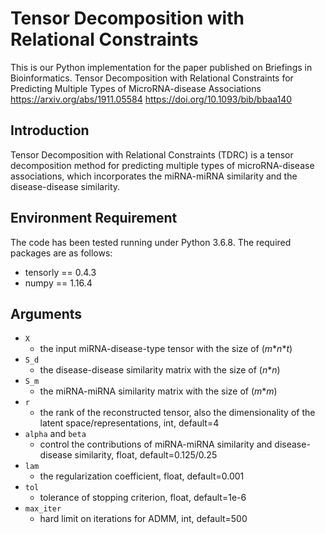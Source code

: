 # Tensor Decomposition with Relational Constraints
This is our Python implementation for the paper published on Briefings in Bioinformatics.
Tensor Decomposition with Relational Constraints for Predicting Multiple Types of MicroRNA-disease Associations
https://arxiv.org/abs/1911.05584 https://doi.org/10.1093/bib/bbaa140

## Introduction
Tensor Decomposition with Relational Constraints (TDRC) is a tensor decomposition method for predicting multiple types of microRNA-disease associations, which incorporates the miRNA-miRNA similarity and the disease-disease similarity.
## Environment Requirement
The code has been tested running under Python 3.6.8. The required packages are as follows:
   * tensorly == 0.4.3
   * numpy == 1.16.4
## Arguments
* `X`   
    + the input miRNA-disease-type tensor with the size of (_m_\*_n_\*_t_)
* `S_d`
    + the disease-disease similarity matrix with the size of (_n_\*_n_)
* `S_m`
    + the miRNA-miRNA similarity matrix with the size of (_m_\*_m_)
* `r`
    +  the rank of the reconstructed tensor, also the dimensionality of the latent space/representations, int, default=4
* `alpha` and `beta` 
    + control the contributions of miRNA-miRNA similarity and disease-disease similarity, float, default=0.125/0.25  
* `lam` 
    + the regularization coefficient, float, default=0.001 
* `tol` 
    + tolerance of stopping criterion, float, default=1e-6
* `max_iter`
	+ hard limit on iterations for ADMM, int, default=500
